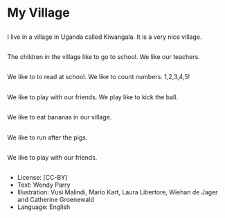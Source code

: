 # My Village

##
I live in a village in
Uganda called
Kiwangala.
It is a very nice village.

##
The children in the village like to go
to school.
We like our teachers.

##
We like to to read at school.
We like to count numbers.
1,2,3,4,5!

##
We like to play with our friends. We
play like to kick the ball.

##
We like to eat bananas in our
village.

##
We like to run after the pigs.

##
We like to play with our friends.

##
* License: [CC-BY]
* Text: Wendy Parry
* Illustration: Vusi Malindi, Mario Kart, Laura Libertore,
Wiehan de Jager and Catherine Groenewald
* Language: English
